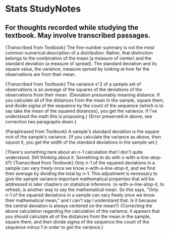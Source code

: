# Stats StudyNotes

For thoughts recorded while studying the textbook.  May involve transcribed passages.
---

{Transcribed from Textbook}
The five-number summary is not the most common numerical description of a distribution. Rather, that distinction belongs to the combination of the mean (a measure of center) and the standard deviation (a measure of spread). The standard deviation and its square value, the variance, measure spread by looking at how far the observations are from their mean.

{Transcribed from Textbook}
The variance s^2 of a sample set of observations is an average of the squares of the deviations of the observations from their mean.
{Deviation presumably meaning distance.  If you calculate all of the distances from the mean in the sample, square them, and divide sigma of the sequence by the count of the sequence (which is to say take the mean of the squared distances), you get the variance.  If I've understood the math this is proposing.}
{Error preserved in above, see correction two paragraphs down.}

{Paraphrased from Textbook}
A sample's standard deviation is the square root of the sample's variance.
{If you calculate the variance as above, then squoot it, you get the width of the standard deviations in the sample set.}

{There's something here about an n-1 calculation that I don't quite understand.  Still thinking about it.  Something to do with x-with-a-line-atop-it?}
{Transcribed from Textbook}
Only n-1 of the squared deviations in a sample can vary freely once we know x-with-a-line-atop-it, and we find their average by dividing the total by n-1.  This adjustment is necessary to give the sample variance important mathematical properties that will be addressed in later chapters on statistical inference.
{x-with-a-line-atop-it, to refresh, is another way to say the mathematical mean.  So this says, "Only n-1 of the squared deviations in a sample can vary freely once we know their mathematical mean," and I can't say I understand that.  Is it because the central deviation is always centered on the mean?}
{Correcting the above calculation regarding the calculation of the variance, it appears that you should calculate all of the distances from the mean in the sample, square them, and then divide sigma of the sequence the count of the sequence minus 1 in order to get the variance.}